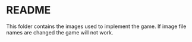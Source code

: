 # README
This folder contains the images used to implement the game. If image file names are changed the game will not work.
